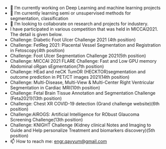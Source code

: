 
- 🔭 I’m currently working on Deep Learning and machine learning projects
- 🌱 I’m currently learning semi or unsupervised methods for segmentation, classification
- 👯 I’m looking to collaborate on research and projects for industery.
- I have participated in various competition that was held in MICCAI2021. The detail is given below.
- Challenge: Diabetic Foot Ulcer Challenge 2021 (4th position)
- Challenge: FetReg 2021: Placental Vessel Segmentation and Registration in Fetoscopy(4th position)
- Challenge: Foot Ulcer Segmentation Challenge 2021(5th position)
- Challenge: MICCAI 2021 FLARE Challenge: Fast and Low GPU memory Abdominal oRgan sEgmentation(7th position)
- Challenge: HEad and neCK TumOR (HECKTOR)segmentation and outcome prediction in PET/CT images 2021(14th position)
- Challenge: Multi-Disease, Multi-View & Multi-Center Right Ventricular Segmentation in Cardiac MRI(10th position)
- Challenge: Fetal Brain Tissue Annotation and Segmentation Challenge (Feta2021)(13th position)
- Challenge: Chest XR COVID-19 detection (Grand challenge website)(6th position)
- Challenge:AIROGS: Artificial Intelligence for RObust Glaucoma Screening Challenge(13th position)
- Challenge: KNIGHT Challenge (Kidney clinical Notes and Imaging to Guide and Help personalize Treatment and biomarkers discovery)(5th position)
- 📫 How to reach me: engr.qayyum@gmail.com
